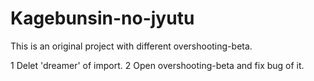 # Kagebunsin-no-jyutu
This is an original project with different overshooting-beta.  
 
1 Delet 'dreamer' of import.
2 Open overshooting-beta and fix bug of it.

